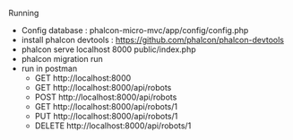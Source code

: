 Running 

- Config database : phalcon-micro-mvc/app/config/config.php
- install phalcon devtools : https://github.com/phalcon/phalcon-devtools
- phalcon serve localhost 8000 public/index.php
- phalcon migration run
- run in postman
  - GET http://localhost:8000
  - GET http://localhost:8000/api/robots
  - POST http://localhost:8000/api/robots
  - GET http://localhost:8000/api/robots/1
  - PUT http://localhost:8000/api/robots/1
  - DELETE http://localhost:8000/api/robots/1

